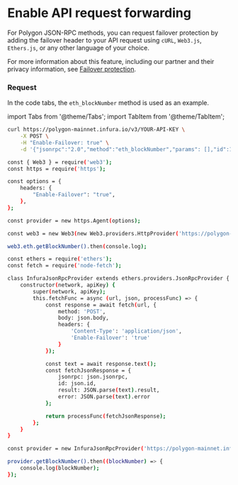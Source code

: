 # Enable API request forwarding

For Polygon JSON-RPC methods, you can request failover protection by adding the failover header to
your API request using `cURL`, `Web3.js`, `Ethers.js`, or any other language of your choice.

For more information about this feature, including our partner and their privacy information,
see [Failover protection](../concepts/failover-protection.md).

### Request

In the code tabs, the `eth_blockNumber` method is used as an example. 

import Tabs from '@theme/Tabs';
import TabItem from '@theme/TabItem';

<Tabs>
  <TabItem value="cURL">

```bash
curl https://polygon-mainnet.infura.io/v3/YOUR-API-KEY \
    -X POST \
    -H "Enable-Failover: true" \
    -d '{"jsonrpc":"2.0","method":"eth_blockNumber","params": [],"id":1}'
```

  </TabItem>
  <TabItem value="Web3.js">

```bash
const { Web3 } = require('web3');
const https = require('https');

const options = {
    headers: {
        "Enable-Failover": "true",
    },
};

const provider = new https.Agent(options);

const web3 = new Web3(new Web3.providers.HttpProvider('https://polygon-mainnet.infura.io/v3/YOUR-API-KEY', { agent: provider }));

web3.eth.getBlockNumber().then(console.log);
```

  </TabItem>
  <TabItem value="Ethers.js">

```bash
const ethers = require('ethers');
const fetch = require('node-fetch');

class InfuraJsonRpcProvider extends ethers.providers.JsonRpcProvider {
    constructor(network, apiKey) {
        super(network, apiKey);
        this.fetchFunc = async (url, json, processFunc) => {
            const response = await fetch(url, {
                method: 'POST',
                body: json.body,
                headers: {
                    'Content-Type': 'application/json',
                    'Enable-Failover': 'true'
                }
            });

            const text = await response.text();
            const fetchJsonResponse = {
                jsonrpc: json.jsonrpc,
                id: json.id,
                result: JSON.parse(text).result,
                error: JSON.parse(text).error
            };

            return processFunc(fetchJsonResponse);
        };
    }
}

const provider = new InfuraJsonRpcProvider('https://polygon-mainnet.infura.io/v3/YOUR-API-KEY');

provider.getBlockNumber().then((blockNumber) => {
    console.log(blockNumber);
});
```

  </TabItem>  
</Tabs>
